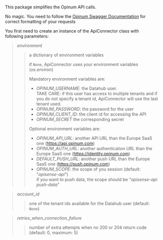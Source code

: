 This package simplifies the Opinum API calls.

No magic. You need to follow the [Opinum Swagger Documentation](https://api.opinum.com) for correct formatting of your requests

You first need to create an instance of the ApiConnector class with following parameters:

> _environment_
> > a dictionary of environment variables
> >
> > if `None`, ApiConnector uses your environment variables (_os.environ_)
> >
> > Mandatory environment variables are:
> >
> > * _OPINUM_USERNAME_: the Datahub user. <br>
> > TAKE CARE: if this user has access to multiple tenants and if you do not specify a tenant id,
> > ApiConnector will use the last tenant used.
> > * _OPINUM_PASSWORD_: the password for the user
> > * _OPINUM_CLIENT_ID_: the client id for accessing the API
> > * _OPINUM_SECRET_ the corresponding secret
> > 
> > Optional environment variables are:
> >
> > * _OPINUM_API_URL_: another API URL than the Europe SaaS one (https://api.opinum.com)
> > * _OPINUM_AUTH_URL_: another authentication URL than the Europe SaaS one (https://identity.opinum.com)
> > * _DEFAULT_PUSH_URL_: another push URL than the Europe SaaS one (https://push.opinum.com)
> > * _OPINUM_SCOPE_: the scope of you session (default: "_opisense-api_")<br>
> > if you want to push data, the scope should be "_opisense-api push-data_"

> _account_id_
> > one of the tenant ids available for the Datahub user (default: `None`)

> _retries_when_connection_failure_
> > number of extra attempts when no 200 or 204 return code (default: 0, maximum: 5)



